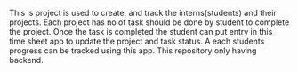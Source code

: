 This is project is used to create, and track the interns(students) and their projects. Each project has no of task should be done by student to complete the project. Once the task is completed the student can put entry in this time sheet app to update the project and task status. A each students progress can be tracked using this app. This repository only having backend.

